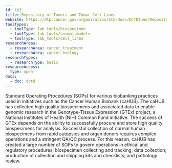```yaml
---
id: 163
title: Repository of Tumors and Tumor Cell Lines
website: https://dtp.cancer.gov/organization/btb/docs/DCTDTumorRepositoryCatalog.pdf
toolTypes:
  - toolType: lab_tools/biospecimen
  - toolType: lab_tools/animal_models
  - toolType: lab_tools/cell_lines
researchAreas:
  - researchArea: cancer_treatment
  - researchArea: cancer_biology
researchTypes:
  - researchType: basic
resourceAccess:
  type: open
docs:
  - doc: dctd
---
```

Standard Operating Procedures (SOPs) for various biobanking practices used in initiatives such as the Cancer Human Biobank (caHUB). The caHUB has collected high quality biospecimens and associated data to enable genomic research in the Genotype-Tissue Expression (GTEx) project, a National Institutes of Health (NIH) Common Fund initiative. The success of GTEx depends on the ability to successfully procure and store high quality biospecimens for analysis. Successful collection of normal human biospecimens from rapid autopsies and organ donors requires complex operations and a stringent QA/QC process. For this reason, caHUB has created a large number of SOPs to govern operations in ethical and regulatory procedures; biospecimen collecting and tracking; data collection; production of collection and shipping kits and checklists; and pathology review.
